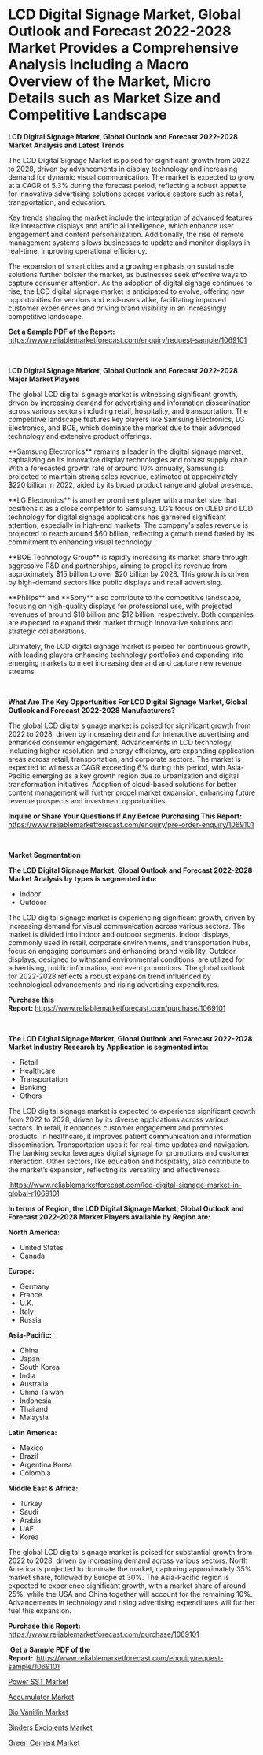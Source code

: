 <p><h1>LCD Digital Signage Market, Global Outlook and Forecast 2022-2028 Market Provides a Comprehensive Analysis Including a Macro Overview of the Market, Micro Details such as Market Size and Competitive Landscape</h1></p><p><strong>LCD Digital Signage Market, Global Outlook and Forecast 2022-2028 Market Analysis and Latest Trends</strong></p>
<p><p>The LCD Digital Signage Market is poised for significant growth from 2022 to 2028, driven by advancements in display technology and increasing demand for dynamic visual communication. The market is expected to grow at a CAGR of 5.3% during the forecast period, reflecting a robust appetite for innovative advertising solutions across various sectors such as retail, transportation, and education.</p><p>Key trends shaping the market include the integration of advanced features like interactive displays and artificial intelligence, which enhance user engagement and content personalization. Additionally, the rise of remote management systems allows businesses to update and monitor displays in real-time, improving operational efficiency.</p><p>The expansion of smart cities and a growing emphasis on sustainable solutions further bolster the market, as businesses seek effective ways to capture consumer attention. As the adoption of digital signage continues to rise, the LCD digital signage market is anticipated to evolve, offering new opportunities for vendors and end-users alike, facilitating improved customer experiences and driving brand visibility in an increasingly competitive landscape.</p></p>
<p><strong>Get a Sample PDF of the Report:&nbsp;</strong> <a href="https://www.reliablemarketforecast.com/enquiry/request-sample/1069101?utm_campaign=1592&utm_medium=2&utm_source=Github&utm_content=ia&utm_term=29102024&utm_id=lcd-digital-signage-market-global-outlook-and-forecast-2022-2028">https://www.reliablemarketforecast.com/enquiry/request-sample/1069101</a></p>
<p>&nbsp;</p>
<p><strong>LCD Digital Signage Market, Global Outlook and Forecast 2022-2028 Major Market Players</strong></p>
<p><p>The global LCD digital signage market is witnessing significant growth, driven by increasing demand for advertising and information dissemination across various sectors including retail, hospitality, and transportation. The competitive landscape features key players like Samsung Electronics, LG Electronics, and BOE, which dominate the market due to their advanced technology and extensive product offerings.</p><p>**Samsung Electronics** remains a leader in the digital signage market, capitalizing on its innovative display technologies and robust supply chain. With a forecasted growth rate of around 10% annually, Samsung is projected to maintain strong sales revenue, estimated at approximately $220 billion in 2022, aided by its broad product range and global presence.</p><p>**LG Electronics** is another prominent player with a market size that positions it as a close competitor to Samsung. LG’s focus on OLED and LCD technology for digital signage applications has garnered significant attention, especially in high-end markets. The company's sales revenue is projected to reach around $60 billion, reflecting a growth trend fueled by its commitment to enhancing visual technology.</p><p>**BOE Technology Group** is rapidly increasing its market share through aggressive R&D and partnerships, aiming to propel its revenue from approximately $15 billion to over $20 billion by 2028. This growth is driven by high-demand sectors like public displays and retail advertising.</p><p>**Philips** and **Sony** also contribute to the competitive landscape, focusing on high-quality displays for professional use, with projected revenues of around $18 billion and $12 billion, respectively. Both companies are expected to expand their market through innovative solutions and strategic collaborations.</p><p>Ultimately, the LCD digital signage market is poised for continuous growth, with leading players enhancing technology portfolios and expanding into emerging markets to meet increasing demand and capture new revenue streams.</p></p>
<p>&nbsp;</p>
<p><strong>What Are The Key Opportunities For LCD Digital Signage Market, Global Outlook and Forecast 2022-2028 Manufacturers?</strong></p>
<p><p>The global LCD digital signage market is poised for significant growth from 2022 to 2028, driven by increasing demand for interactive advertising and enhanced consumer engagement. Advancements in LCD technology, including higher resolution and energy efficiency, are expanding application areas across retail, transportation, and corporate sectors. The market is expected to witness a CAGR exceeding 6% during this period, with Asia-Pacific emerging as a key growth region due to urbanization and digital transformation initiatives. Adoption of cloud-based solutions for better content management will further propel market expansion, enhancing future revenue prospects and investment opportunities.</p></p>
<p><strong>Inquire or Share Your Questions If Any Before Purchasing This Report:</strong> <a href="https://www.reliablemarketforecast.com/enquiry/pre-order-enquiry/1069101?utm_campaign=1592&utm_medium=2&utm_source=Github&utm_content=ia&utm_term=29102024&utm_id=lcd-digital-signage-market-global-outlook-and-forecast-2022-2028">https://www.reliablemarketforecast.com/enquiry/pre-order-enquiry/1069101</a></p>
<p>&nbsp;</p>
<p><strong>Market Segmentation</strong></p>
<p><strong>The LCD Digital Signage Market, Global Outlook and Forecast 2022-2028 Market Analysis by types is segmented into:</strong></p>
<p><ul><li>Indoor</li><li>Outdoor</li></ul></p>
<p><p>The LCD digital signage market is experiencing significant growth, driven by increasing demand for visual communication across various sectors. The market is divided into indoor and outdoor segments. Indoor displays, commonly used in retail, corporate environments, and transportation hubs, focus on engaging consumers and enhancing brand visibility. Outdoor displays, designed to withstand environmental conditions, are utilized for advertising, public information, and event promotions. The global outlook for 2022-2028 reflects a robust expansion trend influenced by technological advancements and rising advertising expenditures.</p></p>
<p><strong>Purchase this Report:&nbsp;</strong><a href="https://www.reliablemarketforecast.com/purchase/1069101?utm_campaign=1592&utm_medium=2&utm_source=Github&utm_content=ia&utm_term=29102024&utm_id=lcd-digital-signage-market-global-outlook-and-forecast-2022-2028">https://www.reliablemarketforecast.com/purchase/1069101</a></p>
<p>&nbsp;</p>
<p><strong>The LCD Digital Signage Market, Global Outlook and Forecast 2022-2028 Market Industry Research by Application is segmented into:</strong></p>
<p><ul><li>Retail</li><li>Healthcare</li><li>Transportation</li><li>Banking</li><li>Others</li></ul></p>
<p><p>The LCD digital signage market is expected to experience significant growth from 2022 to 2028, driven by its diverse applications across various sectors. In retail, it enhances customer engagement and promotes products. In healthcare, it improves patient communication and information dissemination. Transportation uses it for real-time updates and navigation. The banking sector leverages digital signage for promotions and customer interaction. Other sectors, like education and hospitality, also contribute to the market’s expansion, reflecting its versatility and effectiveness.</p></p>
<p><a href="https://www.reliablemarketforecast.com/lcd-digital-signage-market-in-global-r1069101?utm_campaign=1592&utm_medium=2&utm_source=Github&utm_content=ia&utm_term=29102024&utm_id=lcd-digital-signage-market-global-outlook-and-forecast-2022-2028">&nbsp;https://www.reliablemarketforecast.com/lcd-digital-signage-market-in-global-r1069101</a></p>
<p><strong>In terms of Region, the LCD Digital Signage Market, Global Outlook and Forecast 2022-2028 Market Players available by Region are:</strong></p>
<p>
    <p> <strong> North America: </strong>
        <ul>
            <li>United States</li>
            <li>Canada</li>
        </ul>
        </p> 
    <p> <strong> Europe: </strong>
        <ul>
            <li>Germany</li>
            <li>France</li>
            <li>U.K.</li>
            <li>Italy</li>
            <li>Russia</li>
        </ul>
        </p> 
    <p> <strong> Asia-Pacific: </strong>
        <ul>
            <li>China</li>
            <li>Japan</li>
            <li>South Korea</li>
            <li>India</li>
            <li>Australia</li>
            <li>China Taiwan</li>
            <li>Indonesia</li>
            <li>Thailand</li>
            <li>Malaysia</li>
        </ul>
        </p> 
    <p> <strong> Latin America: </strong>
        <ul>
            <li>Mexico</li>
            <li>Brazil</li>
            <li>Argentina Korea</li>
            <li>Colombia</li>
        </ul>
        </p> 
    <p> <strong> Middle East & Africa: </strong>
        <ul>
            <li>Turkey</li>
            <li>Saudi</li>
            <li>Arabia</li>
            <li>UAE</li>
            <li>Korea</li>
        </ul>
    </p>
    </p>
<p><p>The global LCD digital signage market is poised for substantial growth from 2022 to 2028, driven by increasing demand across various sectors. North America is projected to dominate the market, capturing approximately 35% market share, followed by Europe at 30%. The Asia-Pacific region is expected to experience significant growth, with a market share of around 25%, while the USA and China together will account for the remaining 10%. Advancements in technology and rising advertising expenditures will further fuel this expansion.</p></p>
<p><strong>Purchase this Report: </strong><a href="https://www.reliablemarketforecast.com/purchase/1069101?utm_campaign=1592&utm_medium=2&utm_source=Github&utm_content=ia&utm_term=29102024&utm_id=lcd-digital-signage-market-global-outlook-and-forecast-2022-2028">https://www.reliablemarketforecast.com/purchase/1069101</a></p>
<p>&nbsp;<strong>Get a Sample PDF of the Report:&nbsp;&nbsp;</strong><a href="https://www.reliablemarketforecast.com/enquiry/request-sample/1069101?utm_campaign=1592&utm_medium=2&utm_source=Github&utm_content=ia&utm_term=29102024&utm_id=lcd-digital-signage-market-global-outlook-and-forecast-2022-2028">https://www.reliablemarketforecast.com/enquiry/request-sample/1069101</a></p>
<p><strong></strong></p>
<p><p><a href="https://issuu.com/reportprime-2/docs/power-sst-market-size-2030.pptx_66d585e82221bf?utm_campaign=1592&utm_medium=2&utm_source=Github&utm_content=ia&utm_term=29102024&utm_id=lcd-digital-signage-market-global-outlook-and-forecast-2022-2028">Power SST Market</a></p><p><a href="https://www.linkedin.com/pulse/accumulator-market-drivers-challenges-forecast-2024-2031-5khnf?utm_campaign=1592&utm_medium=2&utm_source=Github&utm_content=ia&utm_term=29102024&utm_id=lcd-digital-signage-market-global-outlook-and-forecast-2022-2028">Accumulator Market</a></p><p><a href="https://www.linkedin.com/pulse/bio-vanillin-market-industry-landscape-growth-trajectories-sukmc?utm_campaign=1592&utm_medium=2&utm_source=Github&utm_content=ia&utm_term=29102024&utm_id=lcd-digital-signage-market-global-outlook-and-forecast-2022-2028">Bio Vanillin Market</a></p><p><a href="https://www.linkedin.com/pulse/future-innovation-global-binders-excipients-market-growth-opportunities-nt0cc?utm_campaign=1592&utm_medium=2&utm_source=Github&utm_content=ia&utm_term=29102024&utm_id=lcd-digital-signage-market-global-outlook-and-forecast-2022-2028">Binders Excipients Market</a></p><p><a href="https://www.linkedin.com/pulse/green-cement-industry-analysis-report-market-size-share-yphjc?utm_campaign=1592&utm_medium=2&utm_source=Github&utm_content=ia&utm_term=29102024&utm_id=lcd-digital-signage-market-global-outlook-and-forecast-2022-2028">Green Cement Market</a></p></p>